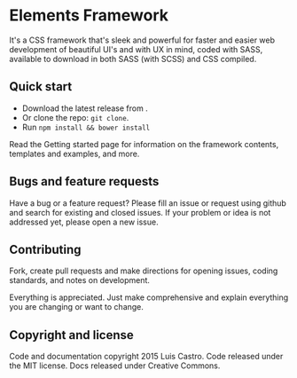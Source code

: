 # Elements Framework
It's a CSS framework that's sleek and powerful for faster and easier web development of beautiful UI's and with UX in mind, coded with SASS, available to download in both SASS (with SCSS) and CSS compiled.

## Quick start
* Download the latest release from .
* Or clone the repo: `git clone`.
* Run `npm install && bower install`

Read the Getting started page for information on the framework contents, templates and examples, and more.

## Bugs and feature requests
Have a bug or a feature request? Please fill an issue or request using github and search for existing and closed issues. If your problem or idea is not addressed yet, please open a new issue.

## Contributing
Fork, create pull requests and make directions for opening issues, coding standards, and notes on development.

Everything is appreciated. Just make comprehensive and explain everything you are changing or want to change.

## Copyright and license
Code and documentation copyright 2015 Luis Castro. Code released under the MIT license. Docs released under Creative Commons.
